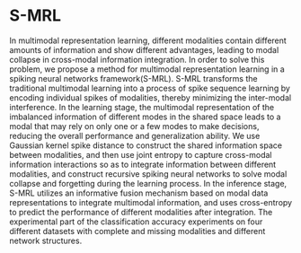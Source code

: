 # S-MRL
In multimodal representation learning, different modalities contain different amounts of information and show different advantages, leading to modal collapse in cross-modal information integration. In order to solve this problem, we propose a method for multimodal representation
learning in a spiking neural networks framework(S-MRL). S-MRL transforms the traditional multimodal learning into a process of spike sequence learning by encoding individual spikes of modalities, thereby minimizing the inter-modal interference. In the learning stage, the multimodal
representation of the imbalanced information of different modes in the shared space leads to a modal that may rely on only one or a few modes to make decisions, reducing the overall performance and generalization ability. We use Gaussian kernel spike distance to construct the shared
information space between modalities, and then use joint entropy to capture cross-modal information interactions so as to integrate information between different modalities, and construct recursive spiking neural networks to solve modal collapse and forgetting during the learning process.
In the inference stage, S-MRL utilizes an informative fusion mechanism based on modal data representations to integrate multimodal information, and uses cross-entropy to predict the performance of different modalities after integration. The experimental part of the classification
accuracy experiments on four different datasets with complete and missing modalities and different network structures.
